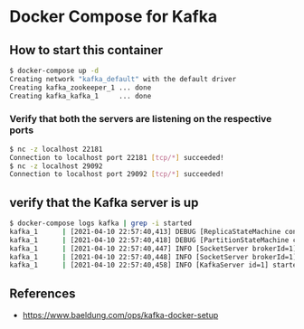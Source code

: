 # Docker Compose for Kafka

## How to start this container

```bash
$ docker-compose up -d
Creating network "kafka_default" with the default driver
Creating kafka_zookeeper_1 ... done
Creating kafka_kafka_1     ... done
```

### Verify that both the servers are listening on the respective ports

```bash
$ nc -z localhost 22181
Connection to localhost port 22181 [tcp/*] succeeded!
$ nc -z localhost 29092
Connection to localhost port 29092 [tcp/*] succeeded!
```

## verify that the Kafka server is up

```bash
$ docker-compose logs kafka | grep -i started
kafka_1      | [2021-04-10 22:57:40,413] DEBUG [ReplicaStateMachine controllerId=1] Started replica state machine with initial state -> HashMap() (kafka.controller.ZkReplicaStateMachine)
kafka_1      | [2021-04-10 22:57:40,418] DEBUG [PartitionStateMachine controllerId=1] Started partition state machine with initial state -> HashMap() (kafka.controller.ZkPartitionStateMachine)
kafka_1      | [2021-04-10 22:57:40,447] INFO [SocketServer brokerId=1] Started data-plane acceptor and processor(s) for endpoint : ListenerName(PLAINTEXT) (kafka.network.SocketServer)
kafka_1      | [2021-04-10 22:57:40,448] INFO [SocketServer brokerId=1] Started socket server acceptors and processors (kafka.network.SocketServer)
kafka_1      | [2021-04-10 22:57:40,458] INFO [KafkaServer id=1] started (kafka.server.KafkaServer)
```

## References

- <https://www.baeldung.com/ops/kafka-docker-setup>
